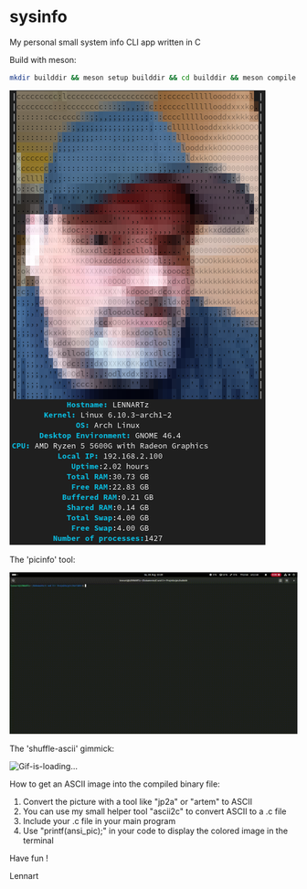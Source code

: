 # sysinfo
My personal small system info CLI app written in C

Build with meson:

```bash
mkdir builddir && meson setup builddir && cd builddir && meson compile
```

<img src="sysinfo.png" alt="screenshot"></img>

The 'picinfo' tool:

<img src="output.gif" alt="picinfo-screenshot"></img>

The 'shuffle-ascii' gimmick:

<img src="shuffle-ascii.gif" alt="Gif-is-loading..."></img>

How to get an ASCII image into the compiled binary file:
1. Convert the picture with a tool like "jp2a" or "artem" to ASCII
2. You can use my small helper tool "ascii2c" to convert ASCII to a .c file
3. Include your .c file in your main program
4. Use "printf(ansi_pic);" in your code to display the colored image in the terminal

Have fun !

Lennart
